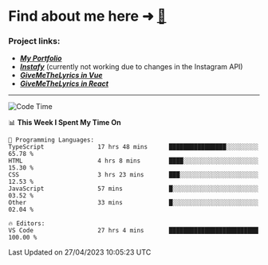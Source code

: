 # Find about me here ➜ [🧑](https://pauabella.dev)

### Project links:
- ***[My Portfolio](https://pauabella.dev)***
- ***[Instafy](https://instafy.me)*** (currently not working due to changes in the Instagram API)
- ***[GiveMeTheLyrics in Vue](https://lyrics.pauabella.dev)***
- ***[GiveMeTheLyrics in React](https://pauabella.dev/GiveMeTheLyrics)***

---
<!--START_SECTION:waka-->
![Code Time](http://img.shields.io/badge/Code%20Time-2%2C118%20hrs%2055%20mins-blue)

📊 **This Week I Spent My Time On** 

```text
💬 Programming Languages: 
TypeScript               17 hrs 48 mins      ████████████████░░░░░░░░░   65.78 % 
HTML                     4 hrs 8 mins        ████░░░░░░░░░░░░░░░░░░░░░   15.30 % 
CSS                      3 hrs 23 mins       ███░░░░░░░░░░░░░░░░░░░░░░   12.53 % 
JavaScript               57 mins             █░░░░░░░░░░░░░░░░░░░░░░░░   03.52 % 
Other                    33 mins             █░░░░░░░░░░░░░░░░░░░░░░░░   02.04 % 

🔥 Editors: 
VS Code                  27 hrs 4 mins       █████████████████████████   100.00 % 
```


 Last Updated on 27/04/2023 10:05:23 UTC
<!--END_SECTION:waka-->
